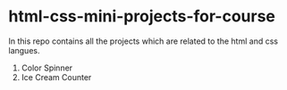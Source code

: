 # html-css-mini-projects-for-course
In this repo contains all the projects which are related to the html and css langues.
1. Color Spinner
2. Ice Cream Counter
